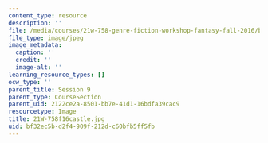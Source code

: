 ```yaml
---
content_type: resource
description: ''
file: /media/courses/21w-758-genre-fiction-workshop-fantasy-fall-2016/bf32ec5bd2f4909f212dc60bfb5ff5fb_21W-758f16castle.jpg
file_type: image/jpeg
image_metadata:
  caption: ''
  credit: ''
  image-alt: ''
learning_resource_types: []
ocw_type: ''
parent_title: Session 9
parent_type: CourseSection
parent_uid: 2122ce2a-8501-bb7e-41d1-16bdfa39cac9
resourcetype: Image
title: 21W-758f16castle.jpg
uid: bf32ec5b-d2f4-909f-212d-c60bfb5ff5fb
---
```

